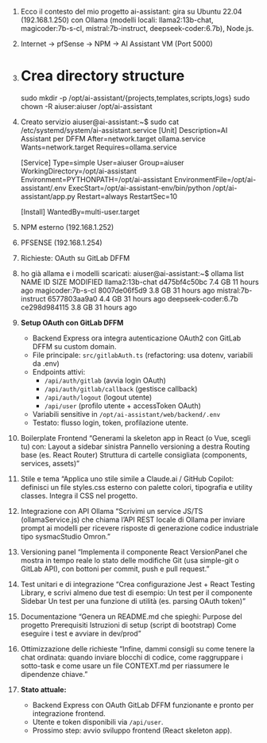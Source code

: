 1. Ecco il contesto del mio progetto ai-assistant: gira su Ubuntu 22.04 (192.168.1.250) con Ollama (modelli locali: llama2:13b-chat, magicoder:7b-s-cl, mistral:7b-instruct, deepseek-coder:6.7b), Node.js.
2. Internet → pfSense → NPM → AI Assistant VM (Port 5000)
3. # Crea directory structure
   sudo mkdir -p /opt/ai-assistant/{projects,templates,scripts,logs}
   sudo chown -R aiuser:aiuser /opt/ai-assistant
4. Creato servizio
   aiuser@ai-assistant:~$ sudo cat /etc/systemd/system/ai-assistant.service
   [Unit]
   Description=AI Assistant per DFFM
   After=network.target ollama.service
   Wants=network.target
   Requires=ollama.service

   [Service]
   Type=simple
   User=aiuser
   Group=aiuser
   WorkingDirectory=/opt/ai-assistant
   Environment=PYTHONPATH=/opt/ai-assistant
   EnvironmentFile=/opt/ai-assistant/.env
   ExecStart=/opt/ai-assistant-env/bin/python /opt/ai-assistant/app.py
   Restart=always
   RestartSec=10

   [Install]
   WantedBy=multi-user.target

5. NPM esterno (192.168.1.252)
6. PFSENSE (192.168.1.254) 
7. Richieste:
   OAuth su GitLab DFFM
8. ho già allama e i modelli scaricati:
   aiuser@ai-assistant:~$ ollama list
   NAME                   ID              SIZE      MODIFIED
   llama2:13b-chat        d475bf4c50bc    7.4 GB    11 hours ago
   magicoder:7b-s-cl      8007de06f5d9    3.8 GB    31 hours ago
   mistral:7b-instruct    6577803aa9a0    4.4 GB    31 hours ago
   deepseek-coder:6.7b    ce298d984115    3.8 GB    31 hours ago
9. **Setup OAuth con GitLab DFFM**
   - Backend Express ora integra autenticazione OAuth2 con GitLab DFFM su custom domain.
   - File principale: `src/gitlabAuth.ts` (refactoring: usa dotenv, variabili da .env)
   - Endpoints attivi:
     - `/api/auth/gitlab` (avvia login OAuth)
     - `/api/auth/gitlab/callback` (gestisce callback)
     - `/api/auth/logout` (logout utente)
     - `/api/user` (profilo utente + accessToken OAuth)
   - Variabili sensitive in `/opt/ai-assistant/web/backend/.env`
   - Testato: flusso login, token, profilazione utente.
10. Boilerplate Frontend
    “Generami la skeleton app in React (o Vue, scegli tu) con:
    Layout a sidebar sinistra
    Pannello versioning a destra
    Routing base (es. React Router)
    Struttura di cartelle consigliata (components, services, assets)”
11. Stile e tema
    “Applica uno stile simile a Claude.ai / GitHub Copilot: definisci un file styles.css esterno con palette colori, tipografia e utility classes. Integra il CSS nel progetto.
12. Integrazione con API Ollama
    “Scrivimi un service JS/TS (ollamaService.js) che chiama l’API REST locale di Ollama per inviare prompt ai modelli per ricevere risposte di generazione codice industriale tipo sysmacStudio Omron.”
13. Versioning panel
    “Implementa il componente React VersionPanel che mostra in tempo reale lo stato delle modifiche Git (usa simple-git o GitLab API), con bottoni per commit, push e pull request.”
14. Test unitari e di integrazione
    “Crea configurazione Jest + React Testing Library, e scrivi almeno due test di esempio:
    Un test per il componente Sidebar
    Un test per una funzione di utilità (es. parsing OAuth token)”
15. Documentazione
    “Genera un README.md che spieghi:
    Purpose del progetto
    Prerequisiti
    Istruzioni di setup (script di bootstrap)
    Come eseguire i test e avviare in dev/prod”
16. Ottimizzazione delle richieste
    “Infine, dammi consigli su come tenere la chat ordinata: quando inviare blocchi di codice, come raggruppare i sotto-task e come usare un file CONTEXT.md per riassumere le dipendenze chiave.”
17. **Stato attuale:**
    - Backend Express con OAuth GitLab DFFM funzionante e pronto per integrazione frontend.
    - Utente e token disponibili via `/api/user`.
    - Prossimo step: avvio sviluppo frontend (React skeleton app).
